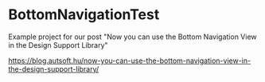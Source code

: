 # BottomNavigationTest
Example project for our post "Now you can use the Bottom Navigation View in the Design Support Library"

https://blog.autsoft.hu/now-you-can-use-the-bottom-navigation-view-in-the-design-support-library/
